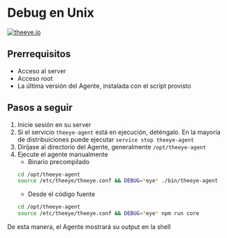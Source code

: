 # Debug en Unix

[![theeye.io](/images/logo-theeye-theOeye-logo2.png)](https://theeye.io/en/index.html)

## Prerrequisitos

- Acceso al server
- Acceso root
- La última versión del Agente, instalada con el script provisto

## Pasos a seguir

1. Inicie sesión en su server
2. Si el servicio `theeye-agent` está en ejecución, deténgalo. En la mayoría de distribuiciones puede ejecutar `service stop theeye-agent`
4. Diríjase al directorio del Agente, generalmente `/opt/theeye-agent`
5. Ejecute el agente manualmente
    * Binario precompilado
    ```bash
    cd /opt/theeye-agent
    source /etc/theeye/theeye.conf && DEBUG=*eye* ./bin/theeye-agent
    ```
    * Desde el código fuente
    ```bash
    cd /opt/theeye-agent
    source /etc/theeye/theeye.conf && DEBUG=*eye* npm run core
    ```

De esta manera, el Agente mostrará su output en la shell
